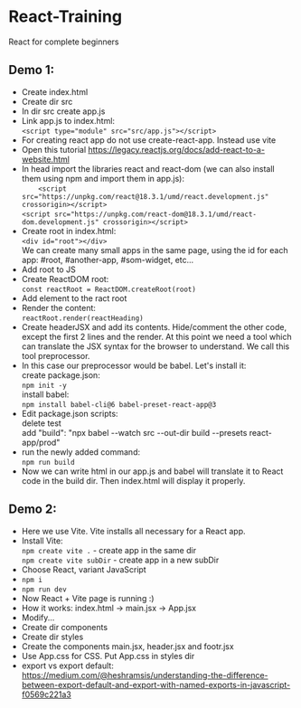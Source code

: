 # React-Training
React for complete beginners
## Demo 1:
- Create index.html
- Create dir src
- In dir src create app.js
- Link app.js to index.html:  
`<script type="module" src="src/app.js"></script>`  
- For creating react app do not use create-react-app. Instead use vite
- Open this tutorial https://legacy.reactjs.org/docs/add-react-to-a-website.html  
- In head import the libraries react and react-dom (we can also install them using npm and import them in app.js):   
`    <script src="https://unpkg.com/react@18.3.1/umd/react.development.js" crossorigin></script>`  
    `<script src="https://unpkg.com/react-dom@18.3.1/umd/react-dom.development.js" crossorigin></script>`  
- Create root in index.html:  
`<div id="root"></div>`  
We can create many small apps in the same page, using the id for each app: #root, #another-app, #som-widget, etc...
 - Add root to JS
 - Create ReactDOM root:  
 `const reactRoot = ReactDOM.createRoot(root)`  
 - Add element to the ract root
 - Render the content:  
 `reactRoot.render(reactHeading)`  
 - Create headerJSX and add its contents. Hide/comment the other code, except the first 2 lines and the render. At this point we need a tool
 which can translate the JSX syntax for the browser to understand. We call this tool preprocessor.   
 - In this case our preprocessor would be babel. Let's install it:   
 create package.json:   
 `npm init -y`  
 install babel:  
 `npm install babel-cli@6 babel-preset-react-app@3`  
 - Edit package.json scripts:  
 delete test  
add "build": "npx babel --watch src --out-dir build --presets react-app/prod"  
- run the newly added command:  
`npm run build`  
- Now we can write html in our app.js and babel will translate it to React code in the build dir. Then index.html will display it properly.  

## Demo 2:
- Here we use Vite. Vite installs all necessary for a React app.
- Install Vite:  
`npm create vite .`  - create app in the same dir  
`npm create vite subDir`  - create app in a new subDir  
- Choose React, variant JavaScript
- `npm i`  
- `npm run dev`  
- Now React + Vite page is running :) 
- How it works: index.html -> main.jsx -> App.jsx
- Modify...
- Create dir components  
- Create dir styles  
- Create the components main.jsx, header.jsx and footr.jsx
- Use App.css for CSS. Put App.css in styles dir
- export vs export default:  https://medium.com/@heshramsis/understanding-the-difference-between-export-default-and-export-with-named-exports-in-javascript-f0569c221a3  




